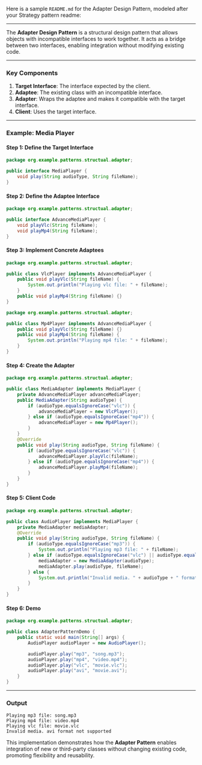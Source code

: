 Here is a sample `README.md` for the Adapter Design Pattern, modeled after your Strategy pattern readme:

---

The **Adapter Design Pattern** is a structural design pattern that allows objects with incompatible interfaces to work together. It acts as a bridge between two interfaces, enabling integration without modifying existing code.

---

### Key Components
1. **Target Interface**: The interface expected by the client.
2. **Adaptee**: The existing class with an incompatible interface.
3. **Adapter**: Wraps the adaptee and makes it compatible with the target interface.
4. **Client**: Uses the target interface.

---

### Example: Media Player

#### Step 1: Define the Target Interface
```java
package org.example.patterns.structual.adapter;

public interface MediaPlayer {
    void play(String audioType, String fileName);
}
```

#### Step 2: Define the Adaptee Interface
```java
package org.example.patterns.structual.adapter;

public interface AdvanceMediaPlayer {
    void playVlc(String fileName);
    void playMp4(String fileName);
}
```

#### Step 3: Implement Concrete Adaptees
```java
package org.example.patterns.structual.adapter;

public class VlcPlayer implements AdvanceMediaPlayer {
    public void playVlc(String fileName) {
        System.out.println("Playing vlc file: " + fileName);
    }
    public void playMp4(String fileName) {}
}
```

```java
package org.example.patterns.structual.adapter;

public class Mp4Player implements AdvanceMediaPlayer {
    public void playVlc(String fileName) {}
    public void playMp4(String fileName) {
        System.out.println("Playing mp4 file: " + fileName);
    }
}
```

#### Step 4: Create the Adapter
```java
package org.example.patterns.structual.adapter;

public class MediaAdapter implements MediaPlayer {
    private AdvanceMediaPlayer advanceMediaPlayer;
    public MediaAdapter(String audioType) {
        if (audioType.equalsIgnoreCase("vlc")) {
            advanceMediaPlayer = new VlcPlayer();
        } else if (audioType.equalsIgnoreCase("mp4")) {
            advanceMediaPlayer = new Mp4Player();
        }
    }
    @Override
    public void play(String audioType, String fileName) {
        if (audioType.equalsIgnoreCase("vlc")) {
            advanceMediaPlayer.playVlc(fileName);
        } else if (audioType.equalsIgnoreCase("mp4")) {
            advanceMediaPlayer.playMp4(fileName);
        }
    }
}
```

#### Step 5: Client Code
```java
package org.example.patterns.structual.adapter;

public class AudioPlayer implements MediaPlayer {
    private MediaAdapter mediaAdapter;
    @Override
    public void play(String audioType, String fileName) {
        if (audioType.equalsIgnoreCase("mp3")) {
            System.out.println("Playing mp3 file: " + fileName);
        } else if (audioType.equalsIgnoreCase("vlc") || audioType.equalsIgnoreCase("mp4")) {
            mediaAdapter = new MediaAdapter(audioType);
            mediaAdapter.play(audioType, fileName);
        } else {
            System.out.println("Invalid media. " + audioType + " format not supported");
        }
    }
}
```

#### Step 6: Demo
```java
package org.example.patterns.structual.adapter;

public class AdapterPatternDemo {
    public static void main(String[] args) {
        AudioPlayer audioPlayer = new AudioPlayer();

        audioPlayer.play("mp3", "song.mp3");
        audioPlayer.play("mp4", "video.mp4");
        audioPlayer.play("vlc", "movie.vlc");
        audioPlayer.play("avi", "movie.avi");
    }
}
```

---

### Output
```
Playing mp3 file: song.mp3
Playing mp4 file: video.mp4
Playing vlc file: movie.vlc
Invalid media. avi format not supported
```

This implementation demonstrates how the **Adapter Pattern** enables integration of new or third-party classes without changing existing code, promoting flexibility and reusability.